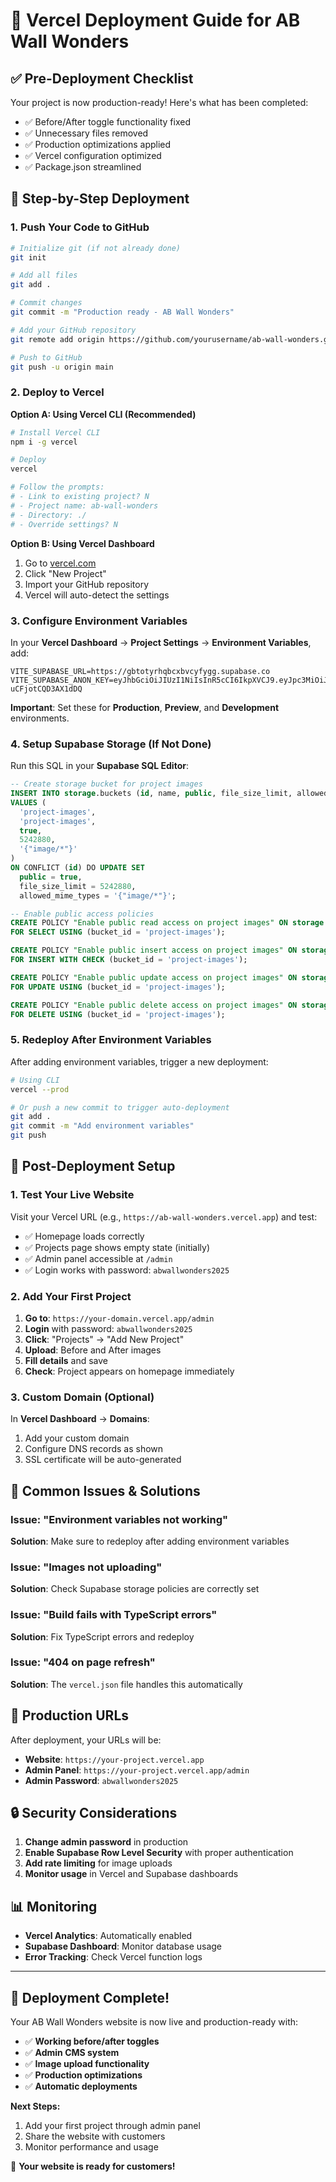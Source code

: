 # 🚀 Vercel Deployment Guide for AB Wall Wonders

## ✅ Pre-Deployment Checklist

Your project is now production-ready! Here's what has been completed:

- ✅ Before/After toggle functionality fixed
- ✅ Unnecessary files removed
- ✅ Production optimizations applied
- ✅ Vercel configuration optimized
- ✅ Package.json streamlined

## 🎯 Step-by-Step Deployment

### 1. Push Your Code to GitHub

```bash
# Initialize git (if not already done)
git init

# Add all files
git add .

# Commit changes
git commit -m "Production ready - AB Wall Wonders"

# Add your GitHub repository
git remote add origin https://github.com/yourusername/ab-wall-wonders.git

# Push to GitHub
git push -u origin main
```

### 2. Deploy to Vercel

**Option A: Using Vercel CLI (Recommended)**

```bash
# Install Vercel CLI
npm i -g vercel

# Deploy
vercel

# Follow the prompts:
# - Link to existing project? N
# - Project name: ab-wall-wonders
# - Directory: ./
# - Override settings? N
```

**Option B: Using Vercel Dashboard**

1. Go to [vercel.com](https://vercel.com)
2. Click "New Project"
3. Import your GitHub repository
4. Vercel will auto-detect the settings

### 3. Configure Environment Variables

In your **Vercel Dashboard** → **Project Settings** → **Environment Variables**, add:

```env
VITE_SUPABASE_URL=https://gbtotyrhqbcxbvcyfygg.supabase.co
VITE_SUPABASE_ANON_KEY=eyJhbGciOiJIUzI1NiIsInR5cCI6IkpXVCJ9.eyJpc3MiOiJzdXBhYmFzZSIsInJlZiI6ImdidG90eXJocWJjeGJ2Y3lmeWdnIiwicm9sZSI6ImFub24iLCJpYXQiOjE3NTUyMTA0OTEsImV4cCI6MjA3MDc4NjQ5MX0.mu6ImykU6ra7SmTeX79ANCnMM4-uCFjotCQD3AX1dDQ
```

**Important**: Set these for **Production**, **Preview**, and **Development** environments.

### 4. Setup Supabase Storage (If Not Done)

Run this SQL in your **Supabase SQL Editor**:

```sql
-- Create storage bucket for project images
INSERT INTO storage.buckets (id, name, public, file_size_limit, allowed_mime_types)
VALUES (
  'project-images',
  'project-images',
  true,
  5242880,
  '{"image/*"}'
)
ON CONFLICT (id) DO UPDATE SET
  public = true,
  file_size_limit = 5242880,
  allowed_mime_types = '{"image/*"}';

-- Enable public access policies
CREATE POLICY "Enable public read access on project images" ON storage.objects
FOR SELECT USING (bucket_id = 'project-images');

CREATE POLICY "Enable public insert access on project images" ON storage.objects
FOR INSERT WITH CHECK (bucket_id = 'project-images');

CREATE POLICY "Enable public update access on project images" ON storage.objects
FOR UPDATE USING (bucket_id = 'project-images');

CREATE POLICY "Enable public delete access on project images" ON storage.objects
FOR DELETE USING (bucket_id = 'project-images');
```

### 5. Redeploy After Environment Variables

After adding environment variables, trigger a new deployment:

```bash
# Using CLI
vercel --prod

# Or push a new commit to trigger auto-deployment
git add .
git commit -m "Add environment variables"
git push
```

## 🔧 Post-Deployment Setup

### 1. Test Your Live Website

Visit your Vercel URL (e.g., `https://ab-wall-wonders.vercel.app`) and test:

- ✅ Homepage loads correctly
- ✅ Projects page shows empty state (initially)
- ✅ Admin panel accessible at `/admin`
- ✅ Login works with password: `abwallwonders2025`

### 2. Add Your First Project

1. **Go to**: `https://your-domain.vercel.app/admin`
2. **Login** with password: `abwallwonders2025`
3. **Click**: "Projects" → "Add New Project"
4. **Upload**: Before and After images
5. **Fill details** and save
6. **Check**: Project appears on homepage immediately

### 3. Custom Domain (Optional)

In **Vercel Dashboard** → **Domains**:

1. Add your custom domain
2. Configure DNS records as shown
3. SSL certificate will be auto-generated

## 🚨 Common Issues & Solutions

### Issue: "Environment variables not working"

**Solution**: Make sure to redeploy after adding environment variables

### Issue: "Images not uploading"

**Solution**: Check Supabase storage policies are correctly set

### Issue: "Build fails with TypeScript errors"

**Solution**: Fix TypeScript errors and redeploy

### Issue: "404 on page refresh"

**Solution**: The `vercel.json` file handles this automatically

## 📱 Production URLs

After deployment, your URLs will be:

- **Website**: `https://your-project.vercel.app`
- **Admin Panel**: `https://your-project.vercel.app/admin`
- **Admin Password**: `abwallwonders2025`

## 🔒 Security Considerations

1. **Change admin password** in production
2. **Enable Supabase Row Level Security** with proper authentication
3. **Add rate limiting** for image uploads
4. **Monitor usage** in Vercel and Supabase dashboards

## 📊 Monitoring

- **Vercel Analytics**: Automatically enabled
- **Supabase Dashboard**: Monitor database usage
- **Error Tracking**: Check Vercel function logs

---

## 🎉 Deployment Complete!

Your AB Wall Wonders website is now live and production-ready with:

- ✅ **Working before/after toggles**
- ✅ **Admin CMS system**
- ✅ **Image upload functionality**
- ✅ **Production optimizations**
- ✅ **Automatic deployments**

**Next Steps:**

1. Add your first project through admin panel
2. Share the website with customers
3. Monitor performance and usage

🚀 **Your website is ready for customers!**

